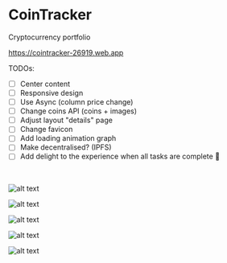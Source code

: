 # CoinTracker
Cryptocurrency portfolio

https://cointracker-26919.web.app

TODOs:

- [ ] Center content
- [ ] Responsive design
- [ ] Use Async (column price change)
- [ ] Change coins API (coins + images)
- [ ] Adjust layout "details" page
- [ ] Change favicon
- [ ] Add loading animation graph
- [ ] Make decentralised? (IPFS)
- [ ] Add delight to the experience when all tasks are complete :tada:

<br />

![alt text](https://user-images.githubusercontent.com/39531282/93033529-ea6e8580-f636-11ea-97a4-ec8dc5a5fe20.png)


![alt text](https://user-images.githubusercontent.com/39531282/92998066-fd3e6880-f517-11ea-9bcf-5504ccfaafa1.png)


![alt text](https://user-images.githubusercontent.com/39531282/91370235-0e942f00-e80e-11ea-8dc2-615d469b6fcc.png)


![alt text](https://user-images.githubusercontent.com/39531282/93033658-7c768e00-f637-11ea-8c6d-2a73f9e965e4.png)



![alt text](https://user-images.githubusercontent.com/39531282/91370270-2e2b5780-e80e-11ea-8dd8-92c53a5ac6ba.png)

